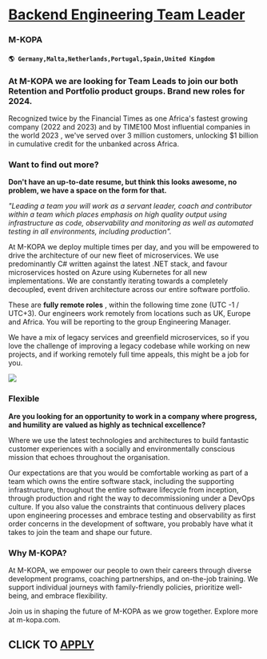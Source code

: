 # [Backend Engineering Team Leader](https://www.remotewlb.com/apply/backend-engineering-team-leader)  
### M-KOPA  
#### `🌎 Germany,Malta,Netherlands,Portugal,Spain,United Kingdom`  

### At M-KOPA we are looking for Team Leads to join our both Retention and Portfolio product groups. Brand new roles for 2024.

Recognized twice by the Financial Times as one Africa's fastest growing company (2022 and 2023) and by TIME100 Most influential companies in the world 2023 , we've served over 3 million customers, unlocking $1 billion in cumulative credit for the unbanked across Africa.

### Want to find out more?

 **Don't have an up-to-date resume, but think this looks awesome, no problem, we have a space on the form for that.**

 _"Leading a team you will work as a servant leader, coach and contributor within a team which places emphasis on high quality output using infrastructure as code, observability and monitoring as well as automated testing in all environments, including production"._

At M-KOPA we deploy multiple times per day, and you will be empowered to drive the architecture of our new fleet of microservices. We use predominantly C# written against the latest .NET stack, and favour microservices hosted on Azure using Kubernetes for all new implementations. We are constantly iterating towards a completely decoupled, event driven architecture across our entire software portfolio.

These are **fully remote roles** , within the following time zone (UTC -1 / UTC+3). Our engineers work remotely from locations such as UK, Europe and Africa. You will be reporting to the group Engineering Manager.

We have a mix of legacy services and greenfield microservices, so if you love the challenge of improving a legacy codebase while working on new projects, and if working remotely full time appeals, this might be a job for you.

![](https://app.ashbyhq.com/api/images/user-content/1d985516-2a99-43c0-b591-957f5adaceb9/d0dbfa41-d271-4334-8a33-9cbd89124d1f/nnn-768x497.jpg)

### Flexible

 **Are you looking for an opportunity to work in a company where progress, and humility are valued as highly as technical excellence?**

Where we use the latest technologies and architectures to build fantastic customer experiences with a socially and environmentally conscious mission that echoes throughout the organisation.

Our expectations are that you would be comfortable working as part of a team which owns the entire software stack, including the supporting infrastructure, throughout the entire software lifecycle from inception, through production and right the way to decommissioning under a DevOps culture. If you also value the constraints that continuous delivery places upon engineering processes and embrace testing and observability as first order concerns in the development of software, you probably have what it takes to join the team and shape our future.

### Why M-KOPA?

At M-KOPA, we empower our people to own their careers through diverse development programs, coaching partnerships, and on-the-job training. We support individual journeys with family-friendly policies, prioritize well-being, and embrace flexibility.

Join us in shaping the future of M-KOPA as we grow together. Explore more at m-kopa.com.

  
## CLICK TO [APPLY](https://www.remotewlb.com/apply/backend-engineering-team-leader)

